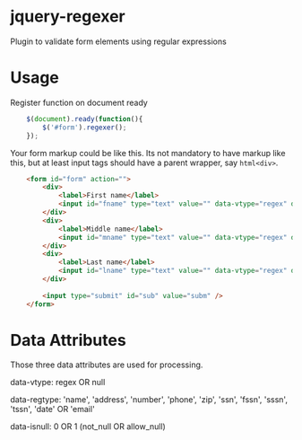 jquery-regexer
==============

Plugin to validate form elements using regular expressions

Usage
==============


Register function on document ready

```javascript
	$(document).ready(function(){
		$('#form').regexer();
	});
```

Your form markup could be like this.
Its not mandatory to have markup like this, but at least input tags should have a parent wrapper, say ```html<div>```.


```html
	<form id="form" action="">
		<div>
			<label>First name</label>
			<input id="fname" type="text" value="" data-vtype="regex" data-regtype="name" data-isnull="0" >
		</div>
		<div>
			<label>Middle name</label>
			<input id="mname" type="text" value="" data-vtype="regex" data-regtype="name" data-isnull="0" >
		</div>
		<div>
			<label>Last name</label>
			<input id="lname" type="text" value="" data-vtype="regex" data-regtype="name" data-isnull="0" >
		</div>
			
		<input type="submit" id="sub" value="subm" />
	</form>
```

Data Attributes
==============

Those three data attributes are used for processing.

data-vtype: regex OR null

data-regtype: 'name', 'address', 'number', 'phone', 'zip', 'ssn', 'fssn', 'sssn', 'tssn', 'date' OR 'email'

data-isnull: 0 OR 1 (not_null OR allow_null)


